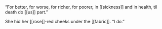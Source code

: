 “For better, for worse, for richer, for poorer, in [[sickness]] and in health, til death do [[us]] part.”

She hid her [[rose]]-red cheeks under the [[fabric]]. “I do.”

